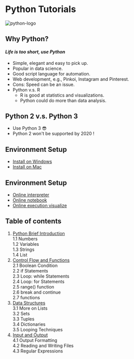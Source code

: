 # Python Tutorials

![python-logo](https://www.python.org/static/community_logos/python-logo-master-v3-TM.png)

## Why Python?
#### _Life is too short, use Python_

* Simple, elegant and easy to pick up.
* Popular in data science.
* Good script language for automation.
* Web development, e.g., Pinkoi, Instagram and Pinterest.
* Cons: Speed can be an issue.
* Python v.s. R
	* R is good at statistics and visualizations.
	* Python could do more than data analysis.

## Python 2 v.s. Python 3
* Use Python 3 :sunglasses:
* Python 2 won't be supported by 2020 !

## Environment Setup
* [Install on Windows](https://github.com/ifengc/python-tutorials/blob/master/win_env_setup.md)
* [Install on Mac](https://github.com/ifengc/python-tutorials/blob/master/mac_env_setup.md)

## Environment Setup
* [Online interpreter](https://repl.it/languages/python3)
* [Online notebook](https://tmpnb.org)
* [Online execution visualize](http://pythontutor.com)

## Table of contents

1. [Python Brief Introduction](notebooks/01_brief_intro.ipynb)   
    1.1 Numbers   
    1.2 Variables   
    1.3 Strings   
    1.4 List   
2. [Control Flow and Functions](notebooks/02_control_flow.ipynb)  
    2.1 Boolean Condition  
    2.2 if Statements  
    2.3 Loop: while Statements   
    2.4 Loop: for Statements  
    2.5 range() function  
    2.6 break and continue  
    2.7 functions  
3. [Data Structures](notebooks/03_data_structures.ipynb)  
    3.1 More on Lists  
    3.2 Sets  
    3.3 Tuples  
    3.4 Dictionaries  
    3.5 Looping Techniques  
4. [Input and Output](notebooks/04_input_output.ipynb)  
    4.1 Output Formatting  
    4.2 Reading and Writing Files  
    4.3 Regular Expressions

